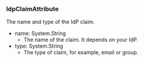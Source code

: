 ### IdpClaimAttribute
The name and type of the IdP claim.

- name: System.String
  - The name of the claim. It depends on your IdP.
- type: System.String
  - The type of claim, for example, email or group.
